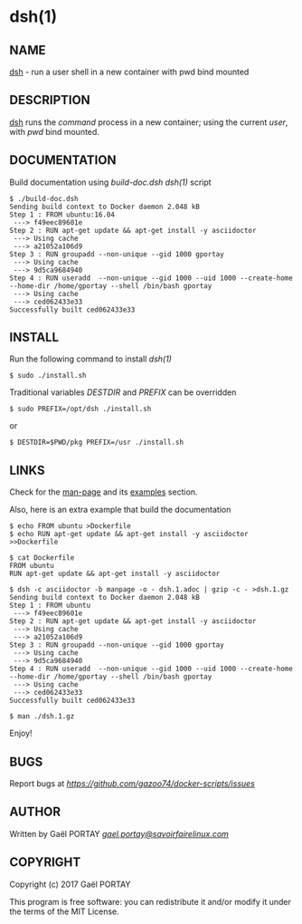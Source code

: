 # dsh(1)

## NAME

[dsh](dsh.1.adoc) - run a user shell in a new container with pwd bind mounted

## DESCRIPTION

[dsh](dsh) runs the _command_ process in a new container; using the current
_user_, with _pwd_ bind mounted.

## DOCUMENTATION

Build documentation using _build-doc.dsh_ *dsh(1)* script

	$ ./build-doc.dsh
	Sending build context to Docker daemon 2.048 kB
	Step 1 : FROM ubuntu:16.04
	 ---> f49eec89601e
	Step 2 : RUN apt-get update && apt-get install -y asciidoctor
	 ---> Using cache
	 ---> a21052a106d9
	Step 3 : RUN groupadd --non-unique --gid 1000 gportay
	 ---> Using cache
	 ---> 9d5ca9684940
	Step 4 : RUN useradd  --non-unique --gid 1000 --uid 1000 --create-home --home-dir /home/gportay --shell /bin/bash gportay
	 ---> Using cache
	 ---> ced062433e33
	Successfully built ced062433e33

## INSTALL

Run the following command to install *dsh(1)*

	$ sudo ./install.sh

Traditional variables *DESTDIR* and *PREFIX* can be overridden

	$ sudo PREFIX=/opt/dsh ./install.sh

or

	$ DESTDIR=$PWD/pkg PREFIX=/usr ./install.sh

## LINKS

Check for the [man-page](dsh.1.adoc) and its [examples](dsh.1.adoc#examples)
section.

Also, here is an extra example that build the documentation

	$ echo FROM ubuntu >Dockerfile
	$ echo RUN apt-get update && apt-get install -y asciidoctor >>Dockerfile

	$ cat Dockerfile
	FROM ubuntu
	RUN apt-get update && apt-get install -y asciidoctor

	$ dsh -c asciidoctor -b manpage -o - dsh.1.adoc | gzip -c - >dsh.1.gz
	Sending build context to Docker daemon 2.048 kB
	Step 1 : FROM ubuntu
	 ---> f49eec89601e
	Step 2 : RUN apt-get update && apt-get install -y asciidoctor
	 ---> Using cache
	 ---> a21052a106d9
	Step 3 : RUN groupadd --non-unique --gid 1000 gportay
	 ---> Using cache
	 ---> 9d5ca9684940
	Step 4 : RUN useradd  --non-unique --gid 1000 --uid 1000 --create-home --home-dir /home/gportay --shell /bin/bash gportay
	 ---> Using cache
	 ---> ced062433e33
	Successfully built ced062433e33

	$ man ./dsh.1.gz

Enjoy!

## BUGS

Report bugs at *https://github.com/gazoo74/docker-scripts/issues*

## AUTHOR

Written by Gaël PORTAY *gael.portay@savoirfairelinux.com*

## COPYRIGHT

Copyright (c) 2017 Gaël PORTAY

This program is free software: you can redistribute it and/or modify it under
the terms of the MIT License.
